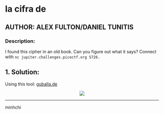 # la cifra de
## AUTHOR: ALEX FULTON/DANIEL TUNITIS

### Description:
I found this cipher in an old book. Can you figure out what it says? Connect with ```nc jupiter.challenges.picoctf.org 5726.```

## 1. Solution:

Using this tool: [guballa.de](https://guballa.de/vigenere-solver)

<p align="center">
  <img src="https://media.giphy.com/media/l3q2K5jinAlChoCLS/giphy.gif" />
</p>

---

minhchi
